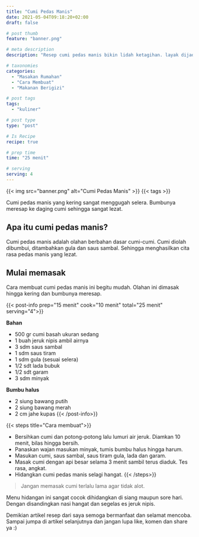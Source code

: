 ```yaml
---
title: "Cumi Pedas Manis"
date: 2021-05-04T09:18:20+02:00
draft: false

# post thumb
feature: "banner.png"

# meta description
description: "Resep cumi pedas manis bikin lidah ketagihan. layak dijadikan menu andalan sehari-hari."

# taxonomies
categories:
  - "Masakan Rumahan"
  - "Cara Membuat"
  - "Makanan Berigizi"

# post tags
tags:
  - "kuliner"

# post type
type: "post"

# Is Recipe
recipe: true

# prep time
time: "25 menit"

# serving
serving: 4
---
```


{{< img src="banner.png" alt="Cumi Pedas Manis" >}}
{{< tags >}}

Cumi pedas manis yang kering sangat menggugah selera. Bumbunya meresap ke daging cumi sehingga sangat lezat.

## Apa itu cumi pedas manis?

Cumi pedas manis adalah olahan berbahan dasar cumi-cumi. Cumi diolah dibumbui, ditambahkan gula dan saus sambal. Sehingga menghasilkan cita rasa pedas manis yang lezat.

## Mulai memasak

Cara membuat cumi pedas manis ini begitu mudah. Olahan ini dimasak hingga kering dan bumbunya meresap.

{{< post-info prep="15 menit" cook="10 menit" total="25 menit" serving="4">}}

__Bahan__

-   500 gr cumi basah ukuran sedang
-   1 buah jeruk nipis ambil airnya
-   3 sdm saus sambal
-   1 sdm saus tiram
-   1 sdm gula (sesuai selera)
-   1/2 sdt lada bubuk
-   1/2 sdt garam
-   3 sdm minyak

__Bumbu halus__

-   2 siung bawang putih
-   2 siung bawang merah
-   2 cm jahe kupas
{{< /post-info>}}

{{< steps title="Cara membuat">}}
- Bersihkan cumi dan potong-potong lalu lumuri air jeruk. Diamkan 10 menit, bilas hingga bersih.
- Panaskan wajan masukan minyak, tumis bumbu halus hingga harum.
- Masukan cumi, saus sambal, saus tiram gula, lada dan garam.
- Masak cumi dengan api besar selama 3 menit sambil terus diaduk. Tes rasa, angkat.
- Hidangkan cumi pedas manis selagi hangat.
{{< /steps>}}

> Jangan memasak cumi terlalu lama agar tidak alot.

Menu hidangan ini sangat cocok dihidangkan di siang maupun sore hari. Dengan disandingkan nasi hangat dan segelas es jeruk nipis.

Demikian artikel resep dari saya semoga bermanfaat dan selamat mencoba. Sampai jumpa di artikel selanjutnya dan jangan lupa like, komen dan share ya :)